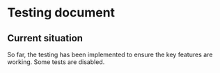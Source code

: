 # Testing document

## Current situation
So far, the testing has been implemented to ensure the key features are working. Some tests are disabled.


